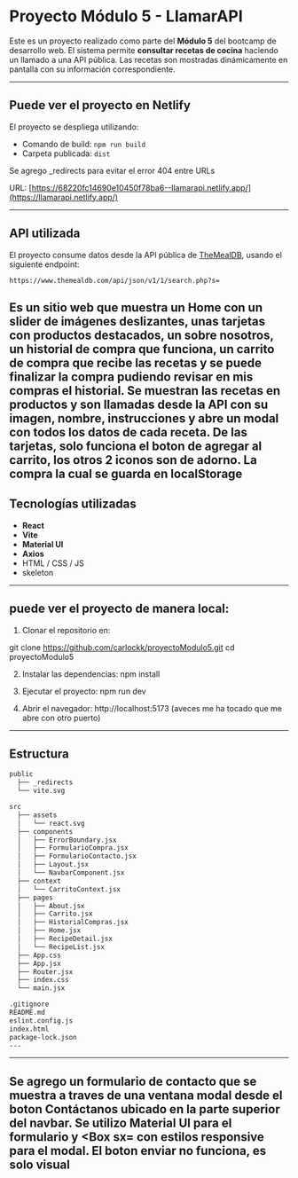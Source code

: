 
# Proyecto Módulo 5 - LlamarAPI

Este es un proyecto realizado como parte del **Módulo 5** del bootcamp de desarrollo web. El sistema permite **consultar recetas de cocina** haciendo un llamado a una API pública. Las recetas son mostradas dinámicamente en pantalla con su información correspondiente.

---

## Puede ver el proyecto en Netlify

El proyecto se despliega utilizando:
- Comando de build: `npm run build`
- Carpeta publicada: `dist`

Se agrego _redirects para evitar el error 404 entre URLs

URL:
[https://68220fc14690e10450f78ba6--llamarapi.netlify.app/](https://llamarapi.netlify.app/)

---

## API utilizada

El proyecto consume datos desde la API pública de [TheMealDB](https://www.themealdb.com/), usando el siguiente endpoint:

```
https://www.themealdb.com/api/json/v1/1/search.php?s=
```
Es un sitio web que muestra un Home con un slider de imágenes deslizantes, unas tarjetas con productos destacados, un sobre nosotros, un historial de compra que funciona, un carrito de compra que recibe las recetas y se puede finalizar la compra pudiendo revisar en mis compras el historial.
Se muestran las recetas en productos y son llamadas desde la API con su imagen, nombre, instrucciones y abre un modal con todos los datos de cada receta.
De las tarjetas, solo funciona el boton de agregar al carrito, los otros 2 iconos son de adorno.
La compra la cual se guarda en localStorage
---

## Tecnologías utilizadas

- **React**
- **Vite**
- **Material UI**
- **Axios**
- HTML / CSS / JS
- skeleton
---

## puede ver el proyecto de manera local:

1. Clonar el repositorio en:

git clone https://github.com/carlockk/proyectoModulo5.git
cd proyectoModulo5

2. Instalar las dependencias:
npm install

3. Ejecutar el proyecto:
npm run dev

4. Abrir el navegador:
http://localhost:5173 (aveces me ha tocado que me abre con otro puerto)

---
## Estructura

```txt
public
  ├── _redirects
  └── vite.svg

src
  ├── assets
  │   └── react.svg
  ├── components
  │   ├── ErrorBoundary.jsx
  │   ├── FormularioCompra.jsx
  │   ├── FormularioContacto.jsx
  │   ├── Layout.jsx
  │   └── NavbarComponent.jsx
  ├── context
  │   └── CarritoContext.jsx
  ├── pages
  │   ├── About.jsx
  │   ├── Carrito.jsx
  │   ├── HistorialCompras.jsx
  │   ├── Home.jsx
  │   ├── RecipeDetail.jsx
  │   └── RecipeList.jsx
  ├── App.css
  ├── App.jsx
  ├── Router.jsx
  ├── index.css
  └── main.jsx

.gitignore  
README.md  
eslint.config.js  
index.html  
package-lock.json  
---
```
---
Se agrego un formulario de contacto que se muestra a traves de una ventana modal desde el boton Contáctanos ubicado en la parte superior del navbar.
Se utilizo Material UI para el formulario y  <Box sx= con estilos responsive para el modal.
El boton enviar no funciona, es solo visual
---

